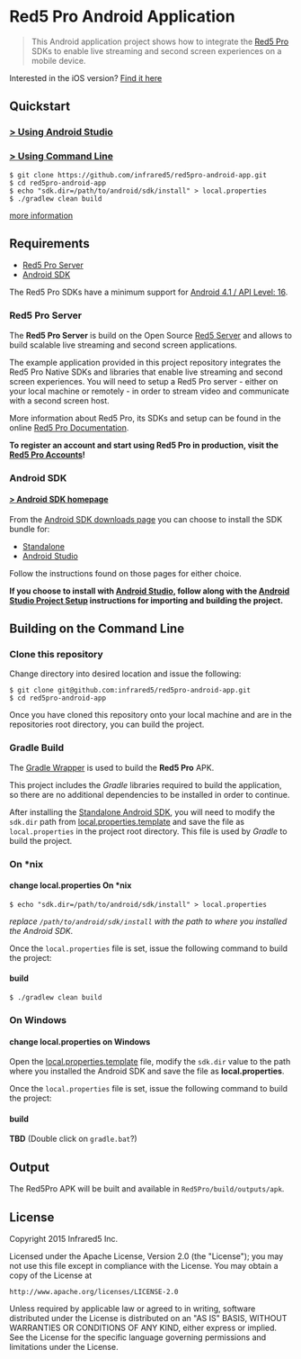 Red5 Pro Android Application
===

> This Android application project shows how to integrate the [Red5 Pro](http://red5pro.com) SDKs to enable live streaming and second screen experiences on a mobile device.

Interested in the iOS version? [Find it here](http://infrared5.github.io/red5pro-ios-app/)

Quickstart
---

### [&gt; Using Android Studio](SETUP-ANDROID-STUDIO.md)

### [&gt; Using Command Line](#building-on-the-command-line)

```
$ git clone https://github.com/infrared5/red5pro-android-app.git
$ cd red5pro-android-app
$ echo "sdk.dir=/path/to/android/sdk/install" > local.properties
$ ./gradlew clean build
```

[more information](#building-on-the-command-line)

Requirements
---

* [Red5 Pro Server](http://red5pro.com)
* [Android SDK](#android-sdk)

The Red5 Pro SDKs have a minimum support for [Android 4.1 / API Level: 16](http://developer.android.com/about/versions/android-4.1.html).

### Red5 Pro Server
The __Red5 Pro Server__ is build on the Open Source [Red5 Server](https://github.com/Red5/red5-server) and allows to build scalable live streaming and second screen applications.

The example application provided in this project repository integrates the Red5 Pro Native SDKs  and libraries that enable live streaming and second screen experiences. You will need to setup a Red5 Pro server - either on your local machine or remotely - in order to stream video and communicate with a second screen host.

More information about Red5 Pro, its SDKs and setup can be found in the online [Red5 Pro Documentation](http://red5pro.com/docs/).

**To register an account and start using Red5 Pro in production, visit the [Red5 Pro Accounts](https://account.red5pro.com/register)!**

### Android SDK

#### [&gt; Android SDK homepage](http://developer.android.com/sdk/index.html)

From the [Android SDK downloads page](http://developer.android.com/sdk/installing/index.html) you can choose to  install the SDK bundle for:

* [Standalone](http://developer.android.com/sdk/installing/index.html?pkg=tools)
* [Android Studio](http://developer.android.com/sdk/installing/index.html?pkg=studio)

Follow the instructions found on those pages for either choice.

**If you choose to install with [Android Studio](http://developer.android.com/sdk/index.html), follow along with the [Android Studio Project Setup](SETUP-ANDROID-STUDIO.md) instructions for importing and building the project.**

Building on the Command Line
---

### Clone this repository

Change directory into desired location and issue the following:

```
$ git clone git@github.com:infrared5/red5pro-android-app.git
$ cd red5pro-android-app
```

Once you have cloned this repository onto your local machine and are in the repositories root directory, you can build the project.

### Gradle Build

The [Gradle Wrapper](https://gradle.org/docs/current/userguide/gradle_wrapper.html) is used to build the **Red5 Pro** APK.

This project includes the *Gradle* libraries required to build the application, so there are no additional dependencies to be installed in order to continue.

After installing the [Standalone Android SDK](http://developer.android.com/sdk/installing/index.html?pkg=tools), you will need to modify the `sdk.dir` path from [local.properties.template](local.properties.template) and save the file as `local.properties` in the project root directory. This file is used by *Gradle* to build the project.

### On &#42;nix

#### change local.properties On &#42;nix
```
$ echo "sdk.dir=/path/to/android/sdk/install" > local.properties
```

_replace `/path/to/android/sdk/install` with the path to where you installed the Android SDK._

Once the `local.properties` file is set, issue the following command to build the project:

#### build
```
$ ./gradlew clean build
```

### On Windows

#### change local.properties on Windows
Open the [local.properties.template](local.properties.template) file, modify the `sdk.dir` value to the path where you installed the Android SDK and save the file as __local.properties__.

Once the `local.properties` file is set, issue the following command to build the project:

#### build
**TBD** (Double click on `gradle.bat`?)

Output
---
The Red5Pro APK will be built and available in `Red5Pro/build/outputs/apk`.

License
---
Copyright 2015 Infrared5 Inc.

Licensed under the Apache License, Version 2.0 (the "License");
you may not use this file except in compliance with the License.
You may obtain a copy of the License at

    http://www.apache.org/licenses/LICENSE-2.0

Unless required by applicable law or agreed to in writing, software
distributed under the License is distributed on an "AS IS" BASIS,
WITHOUT WARRANTIES OR CONDITIONS OF ANY KIND, either express or implied.
See the License for the specific language governing permissions and
limitations under the License.

